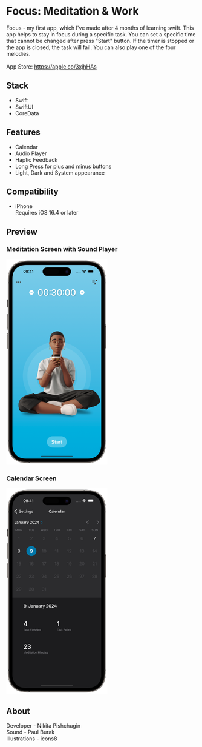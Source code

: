 # Focus: Meditation & Work
Focus - my first app, which I've made after 4 months of learning swift.
This app helps to stay in focus during a specific task. You can set a specific time that cannot be changed after press "Start" button. If the timer is stopped or the app is closed, the task will fail. You can also play one of the four melodies.<br>
<br>App Store: https://apple.co/3xjhHAs

## Stack
- Swift
- SwiftUI
- CoreData

## Features
- Calendar 
- Audio Player
- Haptic Feedback 
- Long Press for plus and minus buttons
- Light, Dark and System appearance 

## Compatibility
- iPhone<br>
Requires iOS 16.4 or later<br>

## Preview
### Meditation Screen with Sound Player
<img src="./ScreenShots/1.png" width=267,8 height=543,2>

### Calendar Screen
<img src="./ScreenShots/2.png" width=267,8 height=543,2>

## About
Developer - Nikita Pishchugin<br>
Sound - Paul Burak<br>
Illustrations - icons8

